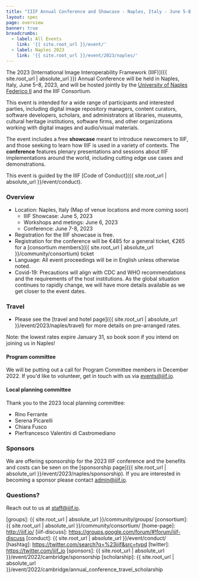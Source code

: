 ```yaml
---
title: "IIIF Annual Conference and Showcase - Naples, Italy - June 5-8, 2023"
layout: spec
page: overview
banner: true 
breadcrumbs:
  - label: All Events
    link: '{{ site.root_url }}/event/'
  - label: Naples 2023
    link: '{{ site.root_url }}/event/2023/naples/'
---
```




The 2023 [International Image Interoperability Framework (IIIF)]({{ site.root_url | absolute_url }}) Annual Conference will be held in Naples, Italy, June 5–8, 2023, and will be hosted jointly by the [University of Naples Federico II](http://www.international.unina.it/) and the IIIF Consortium.

This event is intended for a wide range of participants and interested parties, including digital image repository managers, content curators, software developers, scholars, and administrators at libraries, museums, cultural heritage institutions, software firms, and other organizations working with digital images and audio/visual materials.

The event includes a free **showcase** meant to introduce newcomers to IIIF, and those seeking to learn how IIIF is used in a variety of contexts. The **conference** features plenary presentations and sessions about IIIF implementations around the world, including cutting edge use cases and demonstrations. 

This event is guided by the IIIF [Code of Conduct]({{ site.root_url | absolute_url }}/event/conduct).


### **Overview**



* Location: Naples, Italy (Map of venue locations and more coming soon)
    * IIIF Showcase: June 5, 2023
    * Workshops and metings: June 6, 2023
    * Conference: June 7-8, 2023
* Registration for the IIIF showcase is free.
* Registration for the conference will be €485 for a general ticket, €265 for a [consortium members]({{ site.root_url | absolute_url }}/community/consortium) ticket
* Language: All event proceedings will be in English unless otherwise noted.
* Covid-19: Precautions will align with CDC and WHO recommendations and the requirements of the host institutions. As the global situation continues to rapidly change, we will have more details available as we get closer to the event dates.


<!-- ### **Register**



* Please register for both the showcase (free and open to all) and conference using Conftool. Payment must be submitted following your registration via Paypal using a credit card number, or via check. You can register [here](https://www.conftool.org/iiif2022/index.php?page=index). -->

<!-- ### Travel Scholarship

In order to foster a conference environment that better reflects the diversity of the IIIF community, the IIIF Consortium is pleased to announce a travel scholarship to attend the Annual Conference. Please see the [2022 IIIF Conference Travel Scholarship][scholarship] page for more information. The application deadline is Friday, April 1, 2022. -->



### **Travel**



* Please see the [travel and hotel page]({{ site.root_url | absolute_url }}/event/2023/naples/travel) for more details on pre-arranged rates.

Note: the lowest rates expire January 31, so book soon if you intend on joining us in Naples!


<!-- ### **Schedule**



* See the [schedule page for the current outline schedule]({{ site.root_url | absolute_url }}/event/2022/cambridge/schedule) for the conference. -->


#### **Program committee**

We will be putting out a call for Program Committee members in December 2022. 
If you'd like to volunteer, get in touch with us via <events@iiif.io>.


#### **Local planning committee**

Thank you to the 2023 local planning committee:

* Rino Ferrante
* Serena Picarelli
* Chiara Fusco
* Pierfrancesco Valentini di Castromediano


### **Sponsors**

We are offering sponsorship for the 2023 IIIF conference and the benefits and costs can be seen on the [sponsorship page]({{ site.root_url | absolute_url }}/event/2023/naples/sponsorship). If you are interested in becoming a sponsor please contact [admin@iiif.io](mailto:admin@iiif.io).

<!-- The IIIF Annual Conference is generously supported by the following Conference Sponsors:

{% include 2022_sponsors.html %} -->

### **Questions?**

Reach out to us at staff@iiif.io.


<!-- ### Outline program

The final program will continue to develop over the next few months but please see the outline below which gives an overview of the Boston IIIF Showcase and Conference. Note the Showcase will require a separate registration to the Conference.

<table class="api-table">
    <thead>
        <tr>
            <th>&nbsp;</th>
            <th><b>Showcase</b></th>
            <th colspan="3"><b>Conference</b></th>
        </tr>
        <tr>
            <th>Time</th>
            <th>Monday 1st June 2020</th>
            <th>Tuesday 2nd June 2020</th>
            <th>Wednesday 3rd June 2020</th>
            <th>Thursday 4th June 2020</th>
        </tr>
    </thead>
    <tbody>
        <tr>
            <td>Morning</td>
            <td>&nbsp;</td>
            <td>Workshops</td>
            <td>Plenary lightning talks and parallel sessions</td>
            <td>Parallel sessions</td>
        </tr>
        <tr>
            <td>Afternoon</td>
            <td>Showcase</td>
            <td>Conference plenary including community updates and lightning talks</td>
            <td>Parallel sessions</td>
            <td>Closing lightning talks and panel sessions</td>
        </tr>
        <tr>
            <td>Evening</td>
            <td>&nbsp;</td>
            <td>Conference reception</td>
            <td>IIIF Consortium members' reception</td>
            <td>&nbsp;</td>
        </tr>
    </tbody>
</table>    --> 

<!-- ### Locations

* June 6, IIIF Showcase: Building 10 Room 250, MIT campus
* June 7-8, Main Conference: Boylston Hall 110-Fong Auditorium, Harvard campus 

<iframe src="https://www.google.com/maps/d/u/0/embed?mid=12xQYwT3lW4hjdJaRWlBayMjb3e0_OQZo&ctrl=true" style="width: 100%; height: 600px"></iframe> -->


[iiif]: https://iiif.io/
[groups]: {{ site.root_url | absolute_url }}/community/groups/
[consortium]: {{ site.root_url | absolute_url }}/community/consortium/
[home-page]: http://iiif.io/
[iiif-discuss]: https://groups.google.com/forum/#!forum/iiif-discuss
[conduct]: {{ site.root_url | absolute_url }}/event/conduct/
[hashtag]: https://twitter.com/search?q=%23iiif&src=typd
[twitter]: https://twitter.com/iiif_io
[sponsors]:  {{ site.root_url | absolute_url }}/event/2022/cambridge/sponsorship
[scholarship]:  {{ site.root_url | absolute_url }}/event/2022/cambridge/annual_conference_travel_scholarship